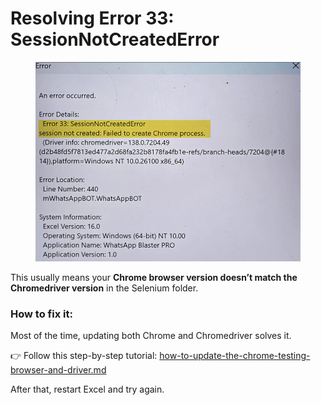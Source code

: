 # Resolving Error 33: SessionNotCreatedError

<figure><img src="../.gitbook/assets/image.png" alt=""><figcaption></figcaption></figure>

This usually means your **Chrome browser version doesn’t match the Chromedriver version** in the Selenium folder.

### How to fix it:

Most of the time, updating both Chrome and Chromedriver solves it.

👉 Follow this step-by-step tutorial: [how-to-update-the-chrome-testing-browser-and-driver.md](../how-to-update-the-chrome-testing-browser-and-driver.md "mention")

After that, restart Excel and try again.

